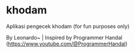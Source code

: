 # khodam

Aplikasi pengecek khodam (for fun purposes only)

By Leonardo~ | Inspired by Programmer Handal (https://www.youtube.com/@ProgrammerHandal)

